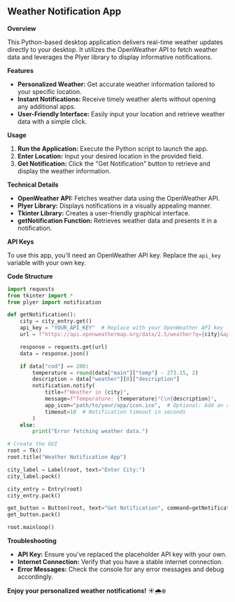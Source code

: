 ## **Weather Notification App**

**Overview**

This Python-based desktop application delivers real-time weather updates directly to your desktop. It utilizes the OpenWeather API to fetch weather data and leverages the Plyer library to display informative notifications.

**Features**

* **Personalized Weather:** Get accurate weather information tailored to your specific location.
* **Instant Notifications:** Receive timely weather alerts without opening any additional apps.
* **User-Friendly Interface:** Easily input your location and retrieve weather data with a simple click.

**Usage**

1. **Run the Application:** Execute the Python script to launch the app.
2. **Enter Location:** Input your desired location in the provided field.
3. **Get Notification:** Click the "Get Notification" button to retrieve and display the weather information.

**Technical Details**

* **OpenWeather API:** Fetches weather data using the OpenWeather API.
* **Plyer Library:** Displays notifications in a visually appealing manner.
* **Tkinter Library:** Creates a user-friendly graphical interface.
* **getNotification Function:** Retrieves weather data and presents it in a notification.

**API Keys**

To use this app, you'll need an OpenWeather API key. Replace the `api_key` variable with your own key.

**Code Structure**

```python
import requests
from tkinter import *
from plyer import notification

def getNotification():
    city = city_entry.get()
    api_key = "YOUR_API_KEY"  # Replace with your OpenWeather API key
    url = f"https://api.openweathermap.org/data/2.5/weather?q={city}&appid={api_key}"

    response = requests.get(url)
    data = response.json()

    if data["cod"] == 200:
        temperature = round(data["main"]["temp"] - 273.15, 2)
        description = data["weather"][0]["description"]
        notification.notify(
            title=f"Weather in {city}",
            message=f"Temperature: {temperature}°C\n{description}",
            app_icon="path/to/your/app/icon.ico",  # Optional: Add an app icon
            timeout=10  # Notification timeout in seconds
        )
    else:
        print("Error fetching weather data.")

# Create the GUI
root = Tk()
root.title("Weather Notification App")

city_label = Label(root, text="Enter City:")
city_label.pack()

city_entry = Entry(root)
city_entry.pack()

get_button = Button(root, text="Get Notification", command=getNotification)
get_button.pack()

root.mainloop()
```

**Troubleshooting**

* **API Key:** Ensure you've replaced the placeholder API key with your own.
* **Internet Connection:** Verify that you have a stable internet connection.
* **Error Messages:** Check the console for any error messages and debug accordingly.

**Enjoy your personalized weather notifications!** ☀️🌧️❄️
